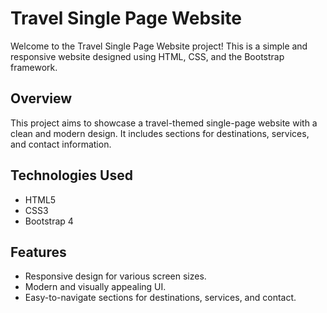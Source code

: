 # Travel Single Page Website

Welcome to the Travel Single Page Website project! This is a simple and responsive website designed using HTML, CSS, and the Bootstrap framework.

## Overview

This project aims to showcase a travel-themed single-page website with a clean and modern design. It includes sections for destinations, services, and contact information.

## Technologies Used

- HTML5
- CSS3
- Bootstrap 4

## Features

- Responsive design for various screen sizes.
- Modern and visually appealing UI.
- Easy-to-navigate sections for destinations, services, and contact.

